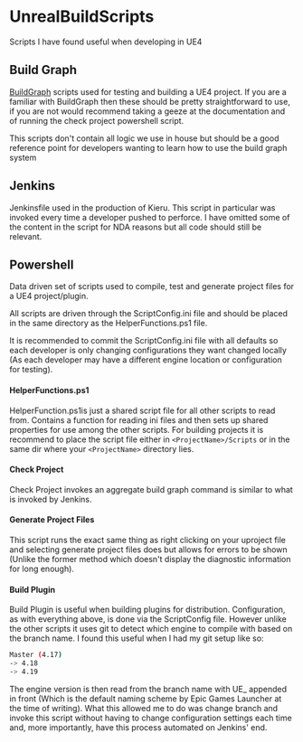 # UnrealBuildScripts
Scripts I have found useful when developing in UE4



## Build Graph

[BuildGraph](https://docs.unrealengine.com/latest/INT/Programming/Development/BuildGraph/) scripts used for testing and building a UE4 project. If you are a familiar with BuildGraph then these should be pretty straightforward to use, if you are not would recommend taking a geeze at the documentation and of running the check project powershell script.

This scripts don't contain all logic we use in house but should be a good reference point for developers wanting to learn how to use the build graph system



## Jenkins

Jenkinsfile used in the production of Kieru. This script in particular was invoked every time a developer pushed to perforce. I have omitted some of the content in the script for NDA reasons but all code should still be relevant.



## Powershell

Data driven set of scripts used to compile, test and generate project files for a UE4 project/plugin.

All scripts are driven through the ScriptConfig.ini file and should be placed in the same directory as the HelperFunctions.ps1 file.

It is recommended to commit the ScriptConfig.ini file with all defaults so each developer is only changing configurations they want changed locally (As each developer may have a different engine location or configuration for testing).



#### HelperFunctions.ps1

HelperFunction.ps1is just a shared script file for all other scripts to read from. Contains a function for reading ini files and then sets up shared properties for use among the other scripts. For building projects it is recommend to place the script file either in `<ProjectName>/Scripts` or in the same dir where your `<ProjectName>` directory lies.



#### Check Project

Check Project invokes an aggregate build graph command is similar to what is invoked by Jenkins.



#### Generate Project Files

This script runs the exact same thing as right clicking on your uproject file and selecting generate project files does but allows for errors to be shown (Unlike the former method which doesn't display the diagnostic information for long enough). 



#### Build Plugin

Build Plugin is useful when building plugins for distribution. Configuration, as with everything above, is done via the ScriptConfig file. However unlike the other scripts it uses git to detect which engine to compile with based on the branch name. I found this useful when I had my git setup like so:

```sh
Master (4.17)
-> 4.18
-> 4.19
```

The engine version is then read from the branch name with UE_ appended in front (Which is the default naming scheme by Epic Games Launcher at the time of writing). What this allowed me to do was change branch and invoke this script without having to change configuration settings each time and, more importantly, have this process automated on Jenkins' end.